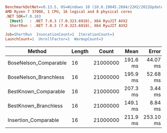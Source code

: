 ``` ini

BenchmarkDotNet=v0.13.5, OS=Windows 10 (10.0.19045.2604/22H2/2022Update)
AMD Ryzen 7 3700X, 1 CPU, 16 logical and 8 physical cores
.NET SDK=7.0.103
  [Host]   : .NET 7.0.3 (7.0.323.6910), X64 RyuJIT AVX2
  ShortRun : .NET 7.0.3 (7.0.323.6910), X64 RyuJIT AVX2

Job=ShortRun  InvocationCount=1  IterationCount=3  
LaunchCount=1  UnrollFactor=1  WarmupCount=3  

```
|                Method | Length |    Count |     Mean |     Error |   StdDev |
|---------------------- |------- |--------- |---------:|----------:|---------:|
| BoseNelson_Comparable |     16 | 21000000 | 191.6 ms |  44.07 ms |  2.42 ms |
| BoseNelson_Branchless |     16 | 21000000 | 195.9 ms |  52.68 ms |  2.89 ms |
|  BestKnown_Comparable |     16 | 21000000 | 207.3 ms |   3.44 ms |  0.19 ms |
|  BestKnown_Branchless |     16 | 21000000 | 149.1 ms |   8.84 ms |  0.48 ms |
|  Insertion_Comparable |     16 | 21000000 | 211.9 ms | 253.10 ms | 13.87 ms |
